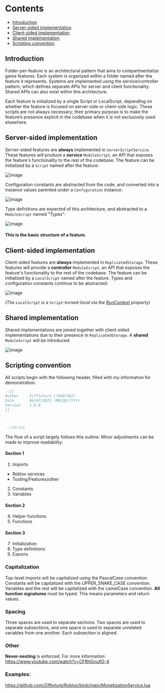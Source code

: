 # Contents
- [Introduction](#introduction)
- [Server-sided implementation](#server-sided-implementation)
- [Client-sided implementation](#client-sided-implementation)
- [Shared implementation](#shared-implementation)
- [Scripting convention](#scripting-convention)

<section id="introduction"><h1 style="border: none">Introduction</h1></section>

Folder-per-feature is an architectural pattern that aims to compartmentalize game features. Each system is organized within a folder named after the feature it represents.
Systems are implemented using the service/controller pattern, which defines separate APIs for server and client functionality. Shared APIs can also exist within this architecture.

Each feature is initialized by a single Script or LocalScript, depending on whether the feature is focused on server-side or client-side logic. 
These scripts are not always necessary; their primary purpose is to make the feature’s presence explicit in the codebase when it is not exclusively used elsewhere.

<section id="server-sided-implementation"><h2 style="border: none">Server-sided implementation</h2></section>

Server-sided features are **always** implemented in `ServerScriptService`. These features will produce a **service** `ModuleScript`, an API that exposes the feature's functionality to the rest of the codebase.
The feature can be initialized by a `Script` named after the feature:

![image](https://github.com/user-attachments/assets/4f21bee4-e452-46eb-845b-b2177efac2f8)

Configuration constants are abstracted from the code, and converted into a instance values parented under a `Configuration` instance:

![image](https://github.com/user-attachments/assets/d46b67a3-f7b9-4eb5-8529-bb558a9b31fb)

Type definitions are expected of this architecture, and abstracted to a `ModuleScript` named "Types":

![image](https://github.com/user-attachments/assets/fe1c44f5-7167-4e60-acaf-79e1987caa3c)

#### This is the basic structure of a feature.

<section id="slient-sided-implementation"><h2 style="border: none">Client-sided implementation</h2></section>

Client-sided features are **always** implemented in `ReplicatedStorage`. These features will provide a **controller** `ModuleScript`, an API that exposes the feature's functionality to the rest of the codebase.
The feature can be initialized by a `LocalScript` named after the feature. Types and configuration constants continue to be abstracted:

![image](https://github.com/user-attachments/assets/7df4d631-6d65-4388-98db-9d5dae5f92c0)

*(The `LocalScript` is a `Script`-turned-local via the [RunContext](https://create.roblox.com/docs/reference/engine/classes/Script#RunContext) property)*

<section id="shared-implementation"><h2 style="border: none">Shared implementation</h2></section>

Shared implementations are joined together with client-sided implementations due to their presence in `ReplicatedStorage`. A **shared** `ModuleScript` will be introduced:

![image](https://github.com/user-attachments/assets/5290683e-5925-4a22-86d8-5f471b429611)

<section id="scripting-convention"><h1 style="border: none">Scripting convention</h1></section>

All scripts begin with the following header, filled with my information for demonstration:
```lua
--[[
Author     Ziffixture (74087102)
Date       06/07/2025 (MM/DD/YYYY)
Version    1.0.0
]]



--!strict
```
The flow of a script largely follows this outline. Minor adjustments can be made to improve readability:

#### Section 1
1. Imports
- Roblox services
- Tooling/Features/other
2. Constants
3. Variables

#### Section 2
4. Helper functions
5. Functions

#### Section 3
7. Initialization
8. Type definitions
9. Exports

### Capitalization

Top-level imports will be capitalized using the PascalCase convention. Constants will be capitalized with the UPPER_SNAKE_CASE convention. Variables and the rest will be capitalized with the camelCase convention.
**All function signatures** must be typed. This means parameters and return values.

### Spacing

Three spaces are used to separate sections. Two spaces are used to separate subsections, and one space is used to separate unrelated variables from one another. Each subsection is aligned.

### Other

**Never-nesting** is enforced. For more information: https://www.youtube.com/watch?v=CFRhGnuXG-4

### Examples:

https://github.com/Ziffixture/Roblox/blob/main/MonetizationService.lua
